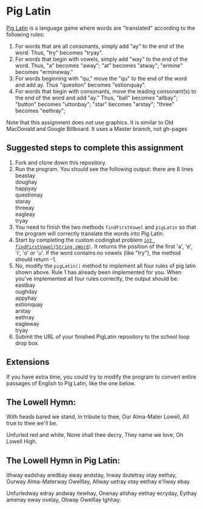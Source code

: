 Pig Latin
==================
[Pig Latin](http://en.wikipedia.org/wiki/Pig_Latin) is a language game where words are "translated" according to the following rules:  

1. For words that are all consonants, simply add "ay" to the end of the word. Thus, "try" becomes "tryay".  
2. For words that begin with vowels, simply add "way" to the end of the word. Thus, "a" becomes "away"; "at" becomes "atway"; "ermine" becomes "ermineway."  
3. For words beginning with "qu," move the "qu" to the end of the word and add ay. Thus "question" becomes "estionquay".  
4. For words that begin with consonants, move the leading consonant(s) to the end of the word and add "ay." Thus, "ball" becomes "allbay"; "button" becomes "uttonbay"; "star" becomes "arstay"; "three" becomes "eethray";  

Note that this assignment does not use graphics. It is similar to Old MacDonald and Google Billboard. It uses a Master branch, not gh-pages

Suggested steps to complete this assignment
-------------------------------------------

1. Fork and clone down this repository.
2. Run the program. You should see the following output:
there are 8 lines  
beastay  
doughay  
happyay  
questionay  
staray  
threeay  
eagleay  
tryay  
3. You need to finish the two methods `findFirstVowel` and `pigLatin` so that the program will correctly translate the words into Pig Latin.
4. Start by completing the custom codingbat problem [`int findFirstVowel(String sWord)`](http://codingbat.com/prob/p200508?parent=/home/simona1@sfusd.edu). It returns the position of the first 'a', 'e', 'i', 'o' or 'u'. If the word contains no vowels (like "try"), the method should return -1.
5. No, modify the `pigLatin()` method to implement all four rules of pig latin shown above. Rule 1 has already been implemented for you. When you've implemented all four rules correctly, the output should be:
eastbay  
oughday  
appyhay  
estionquay  
arstay  
eethray  
eagleway  
tryay  
6. Submit the URL of your finished PigLatin repository to the school loop drop box.

Extensions
----------

If you have extra time, you could try to modify the program to convert entire passages of English to Pig Latin, like the one below.

The Lowell Hymn:
----------------

With heads bared we stand, 
In tribute to thee, 
Our Alma-Mater Lowell, 
All true to thee we'll be. 

Unfurled red and white, 
None shall thee decry, 
They name we love, 
Oh Lowell High.

The Lowell Hymn in Pig Latin:
-----------------------------

Ithway eadshay aredbay eway andstay, 
Inway ibutetray otay eethay, 
Ourway Alma-Materway Owelllay, 
Allway uetray otay eethay e'llway ebay. 

Unfurledway edray andway itewhay, 
Onenay allshay eethay ecryday, 
Eythay amenay eway ovelay, 
Ohway Owelllay Ighhay.